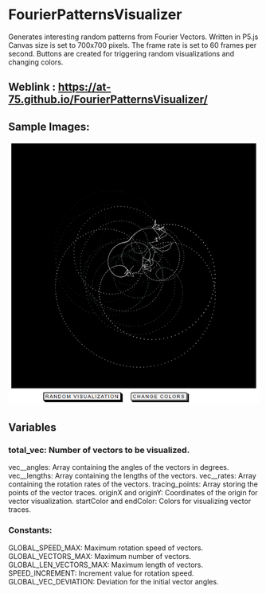 # FourierPatternsVisualizer
Generates interesting random patterns from Fourier Vectors. Written in P5.js
Canvas size is set to 700x700 pixels.
The frame rate is set to 60 frames per second.
Buttons are created for triggering random visualizations and changing colors.



## Weblink : https://at-75.github.io/FourierPatternsVisualizer/

## Sample Images:

![](https://github.com/at-75/FourierPatternsVisualizer/blob/at-75-patch-1/sample_images/img1.png)

## Variables
### total_vec: Number of vectors to be visualized.
vec__angles: Array containing the angles of the vectors in degrees.
vec__lengths: Array containing the lengths of the vectors.
vec__rates: Array containing the rotation rates of the vectors.
tracing_points: Array storing the points of the vector traces.
originX and originY: Coordinates of the origin for vector visualization.
startColor and endColor: Colors for visualizing vector traces.
### Constants:
GLOBAL_SPEED_MAX: Maximum rotation speed of vectors.
GLOBAL_VECTORS_MAX: Maximum number of vectors.
GLOBAL_LEN_VECTORS_MAX: Maximum length of vectors.
SPEED_INCREMENT: Increment value for rotation speed.
GLOBAL_VEC_DEVIATION: Deviation for the initial vector angles.
